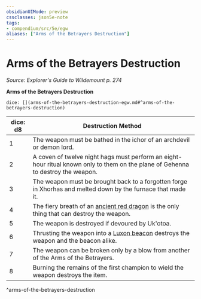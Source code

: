 ```yaml
---
obsidianUIMode: preview
cssclasses: json5e-note
tags:
- compendium/src/5e/egw
aliases: ["Arms of the Betrayers Destruction"]
---
```

# Arms of the Betrayers Destruction
*Source: Explorer's Guide to Wildemount p. 274* 

**Arms of the Betrayers Destruction**

`dice: [](arms-of-the-betrayers-destruction-egw.md#^arms-of-the-betrayers-destruction)`

| dice: d8 | Destruction Method |
|----------|--------------------|
| 1 | The weapon must be bathed in the ichor of an archdevil or demon lord. |
| 2 | A coven of twelve night hags must perform an eight-hour ritual known only to them on the plane of Gehenna to destroy the weapon. |
| 3 | The weapon must be brought back to a forgotten forge in Xhorhas and melted down by the furnace that made it. |
| 4 | The fiery breath of an [ancient red dragon](2-Mechanics/CLI/bestiary/dragon/ancient-red-dragon.md) is the only thing that can destroy the weapon. |
| 5 | The weapon is destroyed if devoured by Uk'otoa. |
| 6 | Thrusting the weapon into a [Luxon beacon](2-Mechanics/CLI/items/luxon-beacon-egw.md) destroys the weapon and the beacon alike. |
| 7 | The weapon can be broken only by a blow from another of the Arms of the Betrayers. |
| 8 | Burning the remains of the first champion to wield the weapon destroys the item. |
^arms-of-the-betrayers-destruction